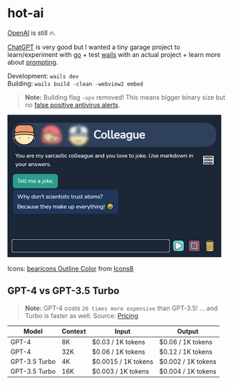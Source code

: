 # hot-ai

[OpenAI](https://platform.openai.com/playground) is still 🔥.

[ChatGPT](https://www.codegpt.co/) is very good but I wanted a tiny garage project to learn/experiment with [go](https://go.dev/) + test [wails](https://wails.io/) with an actual project + learn more about [prompting](https://platform.openai.com/docs/introduction/prompts-and-completions).

Development: `wails dev`  
Building: `wails build -clean -webview2 embed`

> **Note:** Building flag `-upx` removed! This means bigger binary size but no [false positive antivirus alerts](https://github.com/upx/upx/issues/437).

![Screenshot](screenshot.png)

Icons: [bearicons Outline Color](https://icons8.com/icons/authors/DFlb6Xyr8saR/bearicons/external-bearicons-outline-color-bearicons) from [Icons8](https://icons8.com)

## GPT-4 vs GPT-3.5 Turbo

> **Note:** GPT-4 costs `20 times more expensive` than GPT-3.5! ... and Turbo is faster as well. Source: [Pricing](https://openai.com/pricing)

| Model          | Context | Input               | Output             |
| -------------- | ------- | ------------------- | ------------------ |
| GPT-4          | 8K      | $0.03 / 1K tokens   | $0.06 / 1K tokens  |
| GPT-4          | 32K     | $0.06 / 1K tokens	 | $0.12 / 1K tokens  |
| GPT-3.5 Turbo  | 4K      | $0.0015 / 1K tokens | $0.002 / 1K tokens |
| GPT-3.5 Turbo  | 16K     | $0.003 / 1K tokens  | $0.004 / 1K tokens |
